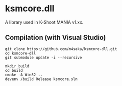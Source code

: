 # ksmcore.dll
A library used in K-Shoot MANIA v1.xx.

## Compilation (with Visual Studio)
```
git clone https://github.com/m4saka/ksmcore-dll.git
cd ksmcore-dll
git submodule update -i --recursive

mkdir build
cd build
cmake -A Win32 ..
devenv /build Release ksmcore.sln
```
